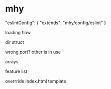 # mhy


"eslintConfig": {
    "extends": "mhy/config/eslint"
}

loading flow

dir struct

wrong port? other is in use

arrays

feature list

overrride index.html template
